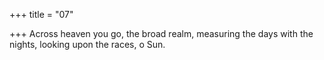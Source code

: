 +++
title = "07"

+++
Across heaven you go, the broad realm, measuring the days with the nights, looking upon the races, o Sun.  